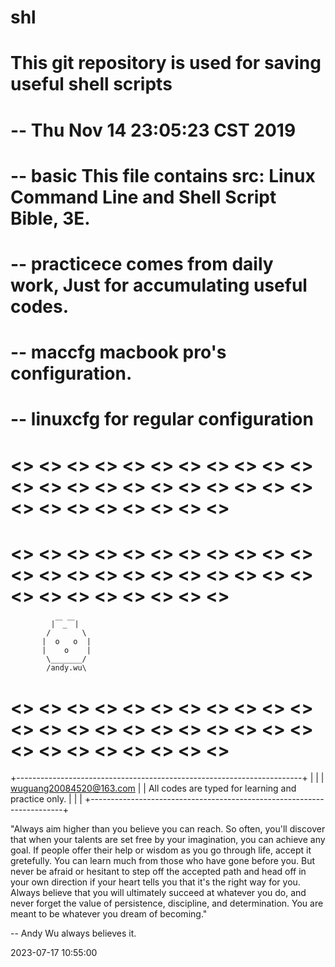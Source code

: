 # shl
# This git repository is used for saving useful shell scripts
#
# -- Thu Nov 14 23:05:23 CST 2019
# -- basic          This file contains src: Linux Command Line and Shell Script Bible, 3E.
# -- practicece     comes from daily work, Just for accumulating useful codes.
# -- maccfg         macbook pro's configuration.
# -- linuxcfg       for regular configuration
# <> <> <> <> <> <> <> <> <> <> <> <> <> <> <> <> <> <> <> <> <> <> <> <> <> <> <> <> <> <> 

# <> <> <> <> <> <> <> <> <> <> <> <> <> <> <> <> <> <> <> <> <> <> <> <> <> <> <> <> <> <> 
             |￣_￣|
            /       \
           |  o   o  |
           |    o    |
            \_______/
            /andy.wu\ 
# <> <> <> <> <> <> <> <> <> <> <> <> <> <> <> <> <> <> <> <> <> <> <> <> <> <> <> <> <> <> 

+-----------------------------------------------------------------------+
|                                                                       |
| wuguang20084520@163.com                                               |
| All codes are typed for learning and practice only.                   |
|                                                                       |
+-----------------------------------------------------------------------+

"Always aim higher than you believe you can reach. So often, you'll
discover that when your talents are set free by your imagination, you
can achieve any goal. If people offer their help or wisdom as you go
through life, accept it gretefully. You can learn much from those who
have gone before you. But never be afraid or hesitant to step off the
accepted path and head off in your own direction if your heart tells
you that it's the right way for you. Always believe that you will
ultimately succeed at whatever you do, and never forget the value of
persistence, discipline, and determination. You are meant to be whatever
you dream of becoming."

 -- Andy Wu always believes it.


2023-07-17 10:55:00





